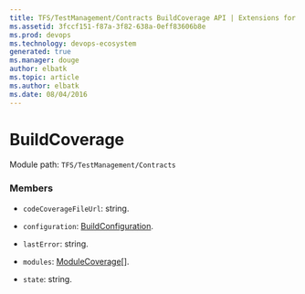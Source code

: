 ```yaml
---
title: TFS/TestManagement/Contracts BuildCoverage API | Extensions for Visual Studio Team Services
ms.assetid: 3fccf151-f87a-3f82-638a-0eff83606b8e
ms.prod: devops
ms.technology: devops-ecosystem
generated: true
ms.manager: douge
author: elbatk
ms.topic: article
ms.author: elbatk
ms.date: 08/04/2016
---
```


# BuildCoverage

Module path: `TFS/TestManagement/Contracts`


### Members

* `codeCoverageFileUrl`: string. 

* `configuration`: [BuildConfiguration](../../../TFS/TestManagement/Contracts/BuildConfiguration.md). 

* `lastError`: string. 

* `modules`: [ModuleCoverage](../../../TFS/TestManagement/Contracts/ModuleCoverage.md)[]. 

* `state`: string. 

